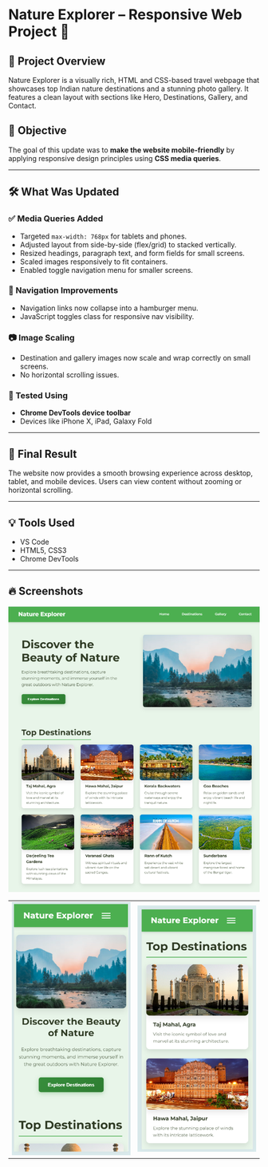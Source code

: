 # Nature Explorer – Responsive Web Project 🌿

## 📄 Project Overview

Nature Explorer is a visually rich, HTML and CSS-based travel webpage that showcases top Indian nature destinations and a stunning photo gallery. It features a clean layout with sections like Hero, Destinations, Gallery, and Contact.

## 🎯 Objective

The goal of this update was to **make the website mobile-friendly** by applying responsive design principles using **CSS media queries**.

---

## 🛠️ What Was Updated

### ✅ Media Queries Added

- Targeted `max-width: 768px` for tablets and phones.
- Adjusted layout from side-by-side (flex/grid) to stacked vertically.
- Resized headings, paragraph text, and form fields for small screens.
- Scaled images responsively to fit containers.
- Enabled toggle navigation menu for smaller screens.

### 🧭 Navigation Improvements

- Navigation links now collapse into a hamburger menu.
- JavaScript toggles class for responsive nav visibility.

### 📷 Image Scaling

- Destination and gallery images now scale and wrap correctly on small screens.
- No horizontal scrolling issues.

### 🧪 Tested Using

- **Chrome DevTools device toolbar**
- Devices like iPhone X, iPad, Galaxy Fold

---

## 📌 Final Result

The website now provides a smooth browsing experience across desktop, tablet, and mobile devices. Users can view content without zooming or horizontal scrolling.

---

## 💡 Tools Used

- VS Code
- HTML5, CSS3
- Chrome DevTools

---

## 🔥 Screenshots

![Desktop View](screenshots/desktop-view.png)

<table>
  <tr>
    <td><img src="screenshots/mobile-view.png" alt="Mobile View 1" width="300"/></td>
    <td><img src="screenshots/mobile-view-2.png" alt="Mobile View 2" width="300"/></td>
  </tr>
</table>
